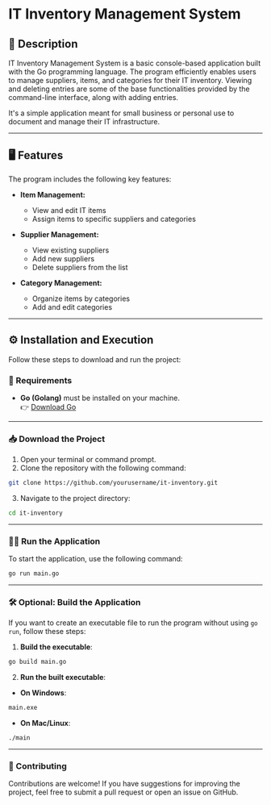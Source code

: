 # IT Inventory Management System

## 📘 Description

IT Inventory Management System is a basic console-based application built with the Go programming language.
The program efficiently enables users to manage suppliers, items, and categories for their IT inventory. Viewing and deleting entries are some of the base functionalities provided by the command-line interface, along with adding entries.

It's a simple application meant for small business or personal use to document and manage their IT infrastructure.

---

## 🖥️ Features

The program includes the following key features:

- **Item Management:**
    - View and edit IT items
    - Assign items to specific suppliers and categories

    
- **Supplier Management:**
    - View existing suppliers
    - Add new suppliers
    - Delete suppliers from the list


- **Category Management:**
    - Organize items by categories
    - Add and edit categories

---

## ⚙️ Installation and Execution

Follow these steps to download and run the project:

### 📝 Requirements

- **Go (Golang)** must be installed on your machine.  
  👉 [Download Go](https://go.dev/dl/)

---

### 📥 Download the Project

1. Open your terminal or command prompt.
2. Clone the repository with the following command:

```bash
git clone https://github.com/yourusername/it-inventory.git
```

3. Navigate to the project directory:

```bash
cd it-inventory
```

---

### 🏃‍♂️ Run the Application

To start the application, use the following command:

```bash
go run main.go
```

---

### 🛠 Optional: Build the Application

If you want to create an executable file to run the program without using `go run`, follow these steps:

1. **Build the executable**:

```bash
go build main.go
```

2. **Run the built executable**:

- **On Windows**:

```bash
main.exe
```

- **On Mac/Linux**:

```bash
./main
```

---

### 🤝 Contributing

Contributions are welcome! If you have suggestions for improving the project, feel free to submit a pull request or open an issue on GitHub.
